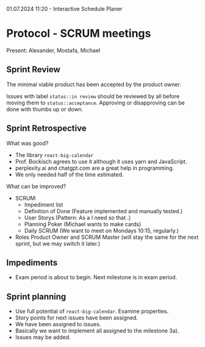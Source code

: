 01.07.2024 11:20 - Interactive Schedule Planer

# Protocol - SCRUM meetings

Present: Alexander, Mostafa, Michael

## Sprint Review

The minimal viable product has been accepted by the product owner.

Issues with label `status::in review` should be reviewed by all before moving them to `status::acceptance`. Approving or disapproving can be done with thumbs up or down.

## Sprint Retrospective

What was good?
- The library `react-big-calendar`
- Prof. Bockisch agrees to use it although it uses yarn and JavaScript.
- perplexity.ai and chatgpt.com are a great help in programming.
- We only needed half of the time estimated.

What can be improved?
- SCRUM: 
	- Impediment list
	- Definition of Done (Feature implemented and manually tested.)
	- User Storys (Pattern: As a <role> I need <feature> so that <action>.)
	- Planning Poker (Michael wants to make cards)
	- Daily SCRUM (We want to meet on Mondays 10:15, regularly.)
- Roles Product Owner and SCRUM Master (will stay the same for the next sprint, but we may switch it later.)

## Impediments
- Exam period is about to begin. Next milestone is in exam period.


## Sprint planning

- Use full potential of `react-big-calendar`. Examine properties.
- Story points for next issues have been assigned.
- We have been assigned to issues.
- Basically we want to implement all assigned to the milestone 3a).
- Issues may be added.